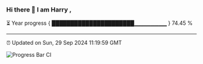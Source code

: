 ### Hi there 👋 I am Harry , 

⏳ Year progress { ██████████████████████▁▁▁▁▁▁▁▁ } 74.45 %

---

⏰ Updated on Sun, 29 Sep 2024 11:19:59 GMT

![Progress Bar CI](https://github.com/duykhang68/duykhang68/workflows/Progress%20Bar%20CI/badge.svg)
